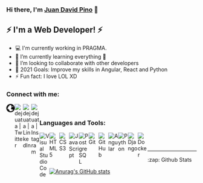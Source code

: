 ### Hi there, I'm [Juan David Pino]() 👋

## ⚡ I'm a Web Developer! ⚡

- 💻 I'm currently working in PRAGMA.
- 🌱 I’m currently learning everything 🤣
- 👯 I’m looking to collaborate with other developers
- 🥅 2021 Goals: Improve my skills in Angular, React and Python
- ⚡ Fun fact: I love LOL XD

### Connect with me:

[<img align="left" alt="dejuata | Website" width="22px" src="https://raw.githubusercontent.com/iconic/open-iconic/master/svg/globe.svg" />]()
[<img align="left" alt="dejuata | Twitter" width="22px" src="https://cdn.jsdelivr.net/npm/simple-icons@v3/icons/twitter.svg" />](https://twitter.com/dejuata)
[<img align="left" alt="dejuata | LinkedIn" width="22px" src="https://cdn.jsdelivr.net/npm/simple-icons@v3/icons/linkedin.svg" />](https://www.linkedin.com/in/juan-david-pino-reyes-783113116/)
[<img align="left" alt="dejuata | Instagram" width="22px" src="https://cdn.jsdelivr.net/npm/simple-icons@v3/icons/instagram.svg" />](https://www.instagram.com/dejuata01/)

<br />

### Languages and Tools:

<img align="left" alt="Visual Studio Code" width="26px" src="https://cdn.jsdelivr.net/npm/simple-icons@v3/icons/visualstudiocode.svg" />
<img align="left" alt="HTML5" width="26px" src="https://cdn.jsdelivr.net/npm/simple-icons@v3/icons/html5.svg" />
<img align="left" alt="CSS3" width="26px" src="https://cdn.jsdelivr.net/npm/simple-icons@v3/icons/css3.svg" />
<img align="left" alt="JavaScript" width="26px" src="https://cdn.jsdelivr.net/npm/simple-icons@v3/icons/javascript.svg" />
<img align="left" alt="PostgreSQL" width="26px" src="https://cdn.jsdelivr.net/npm/simple-icons@v3/icons/postgresql.svg" />
<img align="left" alt="Git" width="26px" src="https://cdn.jsdelivr.net/npm/simple-icons@v3/icons/git.svg" />
<img align="left" alt="GitHub" width="26px" src="https://cdn.jsdelivr.net/npm/simple-icons@v3/icons/github.svg" />
<img align="left" alt="Angular" width="26px" src="https://cdn.jsdelivr.net/npm/simple-icons@v3/icons/angular.svg" />
<img align="left" alt="Python" width="26px" src="https://cdn.jsdelivr.net/npm/simple-icons@v3/icons/python.svg" />
<img align="left" alt="Django" width="26px" src="https://cdn.jsdelivr.net/npm/simple-icons@v3/icons/django.svg" />
<img align="left" alt="Docker" width="26px" src="https://cdn.jsdelivr.net/npm/simple-icons@v3/icons/docker.svg" />
<br />
<br />

---


  <summary>:zap: Github Stats</summary>

  [![Anurag's GitHub stats](https://github-readme-stats.vercel.app/api?username=dejuata)](https://github.com/anuraghazra/github-readme-stats)



